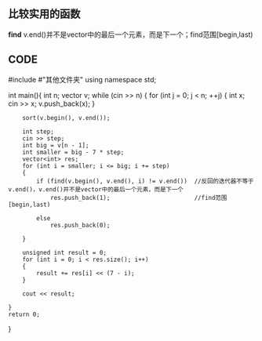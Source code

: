 ## 比较实用的函数
**find**
v.end()并不是vector中的最后一个元素，而是下一个；find范围[begin,last)
## CODE ##
#include <iostream>
#"其他文件夹"
using namespace std;

int main(){
	int n;
	vector<int> v;
	while (cin >> n)
	{
		for (int j = 0; j < n; ++j)
		{
			int x; cin >> x;
			v.push_back(x);
		}


		sort(v.begin(), v.end());

		int step;
		cin >> step;
		int big = v[n - 1];
		int smaller = big - 7 * step;
		vector<int> res;
		for (int i = smaller; i <= big; i += step)
		{
			if (find(v.begin(), v.end(), i) != v.end())  //反回的迭代器不等于v.end()，v.end()并不是vector中的最后一个元素，而是下一个
				res.push_back(1);                        //find范围[begin,last)

			else
				res.push_back(0);

		}

		unsigned int result = 0;
		for (int i = 0; i < res.size(); i++)
		{
			result += res[i] << (7 - i);
		}

		cout << result;

	}
	return 0;
}


